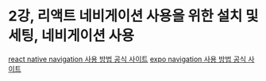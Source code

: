# 2강, 리액트 네비게이션 사용을 위한 설치 및 세팅, 네비게이션 사용
[react native navigation 사용 방법 공식 사이트](https://reactnative.dev/docs/navigation)
[expo navigation 사용 방법 공식 사이트](https://docs.expo.dev/tutorial/add-navigation/)
